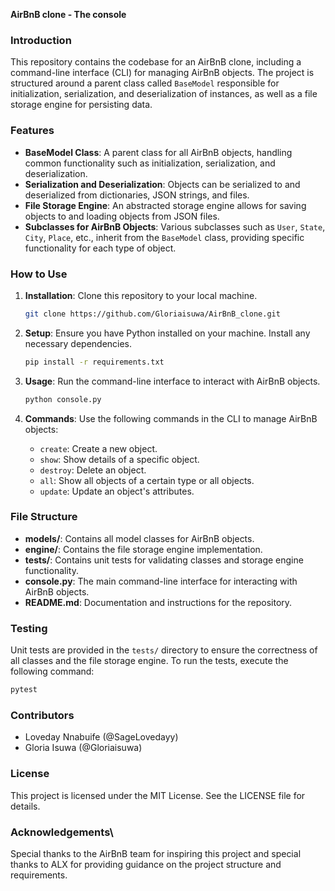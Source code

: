 **AirBnB clone - The console**

### Introduction

This repository contains the codebase for an AirBnB clone, including a command-line interface (CLI) for managing AirBnB objects. The project is structured around a parent class called `BaseModel` responsible for initialization, serialization, and deserialization of instances, as well as a file storage engine for persisting data.

### Features

- **BaseModel Class**: A parent class for all AirBnB objects, handling common functionality such as initialization, serialization, and deserialization.
- **Serialization and Deserialization**: Objects can be serialized to and deserialized from dictionaries, JSON strings, and files.
- **File Storage Engine**: An abstracted storage engine allows for saving objects to and loading objects from JSON files.
- **Subclasses for AirBnB Objects**: Various subclasses such as `User`, `State`, `City`, `Place`, etc., inherit from the `BaseModel` class, providing specific functionality for each type of object.

### How to Use

1. **Installation**: Clone this repository to your local machine.

   ```bash
   git clone https://github.com/Gloriaisuwa/AirBnB_clone.git
   ```

2. **Setup**: Ensure you have Python installed on your machine. Install any necessary dependencies.

   ```bash
   pip install -r requirements.txt
   ```

3. **Usage**: Run the command-line interface to interact with AirBnB objects.

   ```bash
   python console.py
   ```

4. **Commands**: Use the following commands in the CLI to manage AirBnB objects:
   - `create`: Create a new object.
   - `show`: Show details of a specific object.
   - `destroy`: Delete an object.
   - `all`: Show all objects of a certain type or all objects.
   - `update`: Update an object's attributes.

### File Structure

- **models/**: Contains all model classes for AirBnB objects.
- **engine/**: Contains the file storage engine implementation.
- **tests/**: Contains unit tests for validating classes and storage engine functionality.
- **console.py**: The main command-line interface for interacting with AirBnB objects.
- **README.md**: Documentation and instructions for the repository.

### Testing

Unit tests are provided in the `tests/` directory to ensure the correctness of all classes and the file storage engine. To run the tests, execute the following command:

```bash
pytest
```

### Contributors

- Loveday Nnabuife (@SageLovedayy)
- Gloria Isuwa (@Gloriaisuwa)

### License

This project is licensed under the MIT License. See the LICENSE file for details.

### Acknowledgements\

Special thanks to the AirBnB team for inspiring this project and special thanks to ALX for providing guidance on the project structure and requirements.
